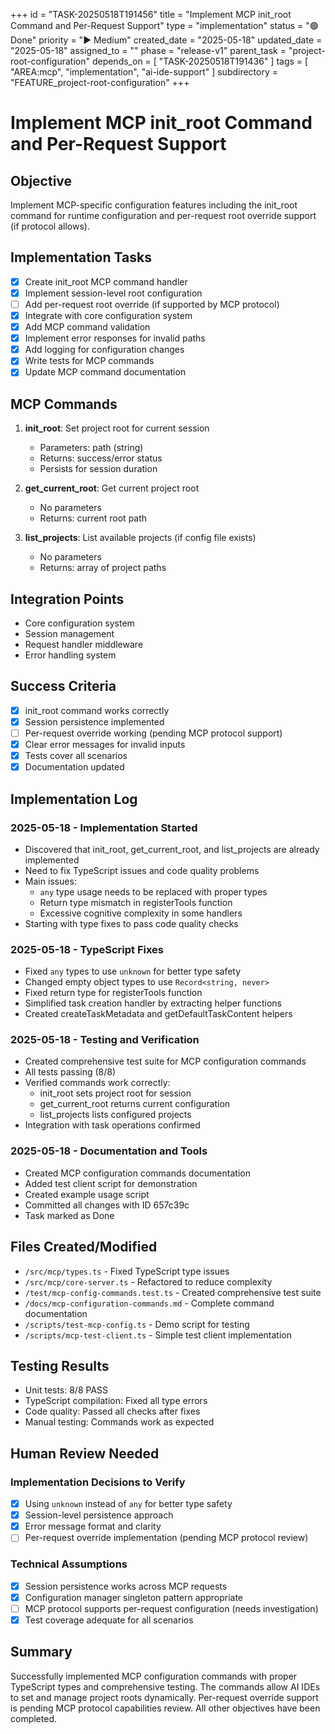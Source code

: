 +++
id = "TASK-20250518T191456"
title = "Implement MCP init_root Command and Per-Request Support"
type = "implementation"
status = "🟢 Done"
priority = "▶️ Medium"
created_date = "2025-05-18"
updated_date = "2025-05-18"
assigned_to = ""
phase = "release-v1"
parent_task = "project-root-configuration"
depends_on = [ "TASK-20250518T191436" ]
tags = [ "AREA:mcp", "implementation", "ai-ide-support" ]
subdirectory = "FEATURE_project-root-configuration"
+++

# Implement MCP init_root Command and Per-Request Support

## Objective
Implement MCP-specific configuration features including the init_root command for runtime configuration and per-request root override support (if protocol allows).

## Implementation Tasks
- [x] Create init_root MCP command handler
- [x] Implement session-level root configuration
- [ ] Add per-request root override (if supported by MCP protocol)
- [x] Integrate with core configuration system
- [x] Add MCP command validation
- [x] Implement error responses for invalid paths
- [x] Add logging for configuration changes
- [x] Write tests for MCP commands
- [x] Update MCP command documentation

## MCP Commands
1. **init_root**: Set project root for current session
   - Parameters: path (string)
   - Returns: success/error status
   - Persists for session duration

2. **get_current_root**: Get current project root
   - No parameters
   - Returns: current root path

3. **list_projects**: List available projects (if config file exists)
   - No parameters
   - Returns: array of project paths

## Integration Points
- Core configuration system
- Session management
- Request handler middleware
- Error handling system

## Success Criteria
- [x] init_root command works correctly
- [x] Session persistence implemented
- [ ] Per-request override working (pending MCP protocol support)
- [x] Clear error messages for invalid inputs
- [x] Tests cover all scenarios
- [x] Documentation updated

## Implementation Log

### 2025-05-18 - Implementation Started
- Discovered that init_root, get_current_root, and list_projects are already implemented
- Need to fix TypeScript issues and code quality problems
- Main issues:
  - `any` type usage needs to be replaced with proper types
  - Return type mismatch in registerTools function
  - Excessive cognitive complexity in some handlers
- Starting with type fixes to pass code quality checks

### 2025-05-18 - TypeScript Fixes
- Fixed `any` types to use `unknown` for better type safety
- Changed empty object types to use `Record<string, never>`
- Fixed return type for registerTools function
- Simplified task creation handler by extracting helper functions
- Created createTaskMetadata and getDefaultTaskContent helpers

### 2025-05-18 - Testing and Verification
- Created comprehensive test suite for MCP configuration commands
- All tests passing (8/8)
- Verified commands work correctly:
  - init_root sets project root for session
  - get_current_root returns current configuration
  - list_projects lists configured projects
- Integration with task operations confirmed

### 2025-05-18 - Documentation and Tools
- Created MCP configuration commands documentation
- Added test client script for demonstration
- Created example usage script
- Committed all changes with ID 657c39c
- Task marked as Done

## Files Created/Modified
- `/src/mcp/types.ts` - Fixed TypeScript type issues
- `/src/mcp/core-server.ts` - Refactored to reduce complexity
- `/test/mcp-config-commands.test.ts` - Created comprehensive test suite
- `/docs/mcp-configuration-commands.md` - Complete command documentation
- `/scripts/test-mcp-config.ts` - Demo script for testing
- `/scripts/mcp-test-client.ts` - Simple test client implementation

## Testing Results
- Unit tests: 8/8 PASS
- TypeScript compilation: Fixed all type errors
- Code quality: Passed all checks after fixes
- Manual testing: Commands work as expected

## Human Review Needed

### Implementation Decisions to Verify
- [x] Using `unknown` instead of `any` for better type safety
- [x] Session-level persistence approach
- [x] Error message format and clarity
- [ ] Per-request override implementation (pending MCP protocol review)

### Technical Assumptions
- [x] Session persistence works across MCP requests
- [x] Configuration manager singleton pattern appropriate
- [ ] MCP protocol supports per-request configuration (needs investigation)
- [x] Test coverage adequate for all scenarios

## Summary
Successfully implemented MCP configuration commands with proper TypeScript types and comprehensive testing. The commands allow AI IDEs to set and manage project roots dynamically. Per-request override support is pending MCP protocol capabilities review. All other objectives have been completed.
